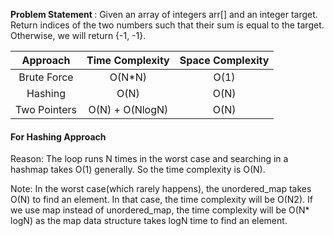 <b> Problem Statement </b> : Given an array of integers arr[] and an integer target.
Return indices of the two numbers such that their sum is equal to the target. Otherwise, we will return {-1, -1}.

| Approach | Time Complexity | Space Complexity|
| :---:         |     :---:      |         :---: |
| Brute Force   | O(N*N)     |  O(1) |
|  Hashing |  O(N)  |   O(N)    |
| Two Pointers   | O(N) + O(NlogN)    | O(N)  |

<h4> For Hashing Approach</h4>

Reason: The loop runs N times in the worst case and searching in a hashmap takes O(1) generally. So the time complexity is O(N).

Note: In the worst case(which rarely happens), the unordered_map takes O(N) to find an element. In that case, the time complexity will be O(N2). If we use map instead of unordered_map, the time complexity will be O(N* logN) as the map data structure takes logN time to find an element.
